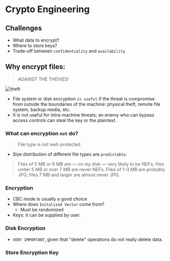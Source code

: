 # Crypto Engineering

## Challenges
* What data to encrypt?
* Where to store keys?
* Trade-off between `confidentiality` and `availability`

## Why encrypt files:
> AGAINST THE THEVIES!

![theft]()

* File system or disk encryption `is useful` if the threat is compromise from outside the boundaries of the machine: physical theft, remote file system, backup media, etc.
* It is not useful for intra-machine threats; an enemy who can bypass access controls can steal the key or the plaintext.

### What can encryption `not` do? 
> File type is not well-protected

* Size distribution of different file types are `predictable`.

> Files of 5 MB or 6 MB are — on my disk — very likely to be NEFs; files under 5 MB or over 7 MB are never NEFs. Files of 1–3 MB are probably JPG; files 7 MB and larger are almost never JPG.

### Encryption

* CBC mode is usually a good choice
* Where does `Initalized Vector` come from?
    * Must be randomized
* Keys: it can be supplied by user.

### Disk Encryption
* `VERY IMPORTANT`, given that "delete" operations do not really delete data.

### Store Encryption Key


